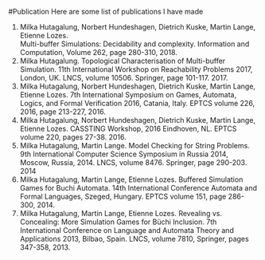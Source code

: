 #Publication
Here are some list of publications I have made

1. Milka Hutagalung, Norbert Hundeshagen, Dietrich Kuske, Martin Lange, Etienne Lozes.  
   Multi-buffer Simulations: Decidability and complexity. Information and Computation, Volume 262, page 280-310, 2018.
2. Milka Hutagalung. Topological Characterisation of Multi-buffer Simulation. 
   11th International Workshop on Reachability Problems 2017, London, UK. LNCS, volume 10506. 
   Springer, page 101-117. 2017.
3. Milka Hutagalung, Norbert Hundeshagen, Dietrich Kuske, Martin Lange, Etienne Lozes.
   7th International Symposium on Games, Automata, Logics, and Formal Verification 2016, Catania, Italy. EPTCS volume 226, 2016, 
   page 213-227, 2016.    
4. Milka Hutagalung, Norbert Hundeshagen, Dietrich Kuske, Martin Lange, Etienne Lozes.
   CASSTING Workshop, 2016 Eindhoven, NL.  EPTCS volume 220, pages 27-38. 2016.
5. Milka Hutagalung, Martin Lange. Model Checking for String Problems.  
   9th International Computer Science Symposium in Russia 2014, Moscow, Russia, 2014. LNCS, volume 8476. Springer, page 290-203. 2014
6. Milka Hutagalung, Martin Lange, Etienne Lozes. Buffered Simulation Games for Buchi Automata. 
   14th International Conference  Automata and Formal Languages, Szeged, Hungary.
   EPTCS volume 151,  page 286-300, 2014.
7. Milka Hutagalung, Martin Lange, Etienne Lozes. Revealing vs. Concealing: More Simulation Games for Büchi Inclusion. 
   7th International Conference on Language and Automata Theory and Applications 2013,   Bilbao, Spain. LNCS,
   volume 7810, Springer, pages 347-358, 2013.
